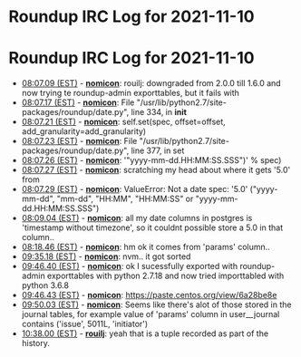 # Roundup IRC Log for 2021-11-10 #
# Roundup IRC Log for 2021-11-10
* <a href="#08:07.09" id="08:07.09">08:07.09 (EST)</a> - __[nomicon](https://github.com/nomicon)__: rouilj: downgraded from 2.0.0 till 1.6.0 and now trying te roundup-admin exporttables, but it fails with
* <a href="#08:07.17" id="08:07.17">08:07.17 (EST)</a> - __[nomicon](https://github.com/nomicon)__: File "/usr/lib/python2.7/site-packages/roundup/date.py", line 334, in __init__
* <a href="#08:07.21" id="08:07.21">08:07.21 (EST)</a> - __[nomicon](https://github.com/nomicon)__: self.set(spec, offset=offset, add_granularity=add_granularity)
* <a href="#08:07.23" id="08:07.23">08:07.23 (EST)</a> - __[nomicon](https://github.com/nomicon)__: File "/usr/lib/python2.7/site-packages/roundup/date.py", line 377, in set
* <a href="#08:07.26" id="08:07.26">08:07.26 (EST)</a> - __[nomicon](https://github.com/nomicon)__: '"yyyy-mm-dd.HH:MM:SS.SSS")' % spec)
* <a href="#08:07.27" id="08:07.27">08:07.27 (EST)</a> - __[nomicon](https://github.com/nomicon)__: scratching my head about where it gets '5.0' from
* <a href="#08:07.29" id="08:07.29">08:07.29 (EST)</a> - __[nomicon](https://github.com/nomicon)__: ValueError: Not a date spec: '5.0' ("yyyy-mm-dd", "mm-dd", "HH:MM", "HH:MM:SS" or "yyyy-mm-dd.HH:MM:SS.SSS")
* <a href="#08:09.04" id="08:09.04">08:09.04 (EST)</a> - __[nomicon](https://github.com/nomicon)__: all my date columns in postgres is 'timestamp without timezone', so it couldnt possible store a 5.0 in that column..
* <a href="#08:18.46" id="08:18.46">08:18.46 (EST)</a> - __[nomicon](https://github.com/nomicon)__: hm ok it comes from 'params' column..
* <a href="#09:35.18" id="09:35.18">09:35.18 (EST)</a> - __[nomicon](https://github.com/nomicon)__: nvm.. it got sorted
* <a href="#09:46.40" id="09:46.40">09:46.40 (EST)</a> - __[nomicon](https://github.com/nomicon)__: ok I sucessfully exported with roundup-admin exporttables with python 2.7.18 and now tried importtabled with python 3.6.8
* <a href="#09:46.43" id="09:46.43">09:46.43 (EST)</a> - __[nomicon](https://github.com/nomicon)__: <https://paste.centos.org/view/6a28be8e>
* <a href="#09:50.03" id="09:50.03">09:50.03 (EST)</a> - __[nomicon](https://github.com/nomicon)__: Seems like there's alot of those stored in the journal tables, for example value of 'params' column in user__journal contains ('issue', 5011L, 'initiator')
* <a href="#10:38.00" id="10:38.00">10:38.00 (EST)</a> - __[rouilj](https://github.com/rouilj)__: yeah that is a tuple recorded as part of the history.
